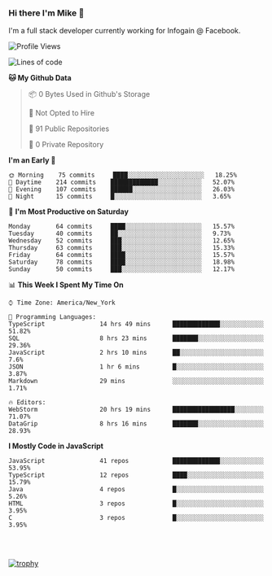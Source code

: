 ### Hi there I'm Mike 👋
I'm a full stack developer currently working for Infogain @ Facebook.

<!--START_SECTION:waka-->
![Profile Views](http://img.shields.io/badge/Profile%20Views-2-blue)

![Lines of code](https://img.shields.io/badge/From%20Hello%20World%20I%27ve%20Written-8.3%20million%20lines%20of%20code-blue)

**🐱 My Github Data** 

> 📦 0 Bytes Used in Github's Storage 
 > 
> 🚫 Not Opted to Hire
 > 
> 📜 91 Public Repositories
 > 
> 🔑 0 Private Repository 
 > 
**I'm an Early 🐤** 

```text
🌞 Morning    75 commits     ████░░░░░░░░░░░░░░░░░░░░░   18.25% 
🌆 Daytime    214 commits    █████████████░░░░░░░░░░░░   52.07% 
🌃 Evening    107 commits    ██████░░░░░░░░░░░░░░░░░░░   26.03% 
🌙 Night      15 commits     █░░░░░░░░░░░░░░░░░░░░░░░░   3.65%

```
📅 **I'm Most Productive on Saturday** 

```text
Monday       64 commits     ████░░░░░░░░░░░░░░░░░░░░░   15.57% 
Tuesday      40 commits     ██░░░░░░░░░░░░░░░░░░░░░░░   9.73% 
Wednesday    52 commits     ███░░░░░░░░░░░░░░░░░░░░░░   12.65% 
Thursday     63 commits     ███░░░░░░░░░░░░░░░░░░░░░░   15.33% 
Friday       64 commits     ████░░░░░░░░░░░░░░░░░░░░░   15.57% 
Saturday     78 commits     ████░░░░░░░░░░░░░░░░░░░░░   18.98% 
Sunday       50 commits     ███░░░░░░░░░░░░░░░░░░░░░░   12.17%

```


📊 **This Week I Spent My Time On** 

```text
⌚︎ Time Zone: America/New_York

💬 Programming Languages: 
TypeScript               14 hrs 49 mins      █████████████░░░░░░░░░░░░   51.82% 
SQL                      8 hrs 23 mins       ███████░░░░░░░░░░░░░░░░░░   29.36% 
JavaScript               2 hrs 10 mins       ██░░░░░░░░░░░░░░░░░░░░░░░   7.6% 
JSON                     1 hr 6 mins         █░░░░░░░░░░░░░░░░░░░░░░░░   3.87% 
Markdown                 29 mins             ░░░░░░░░░░░░░░░░░░░░░░░░░   1.71%

🔥 Editors: 
WebStorm                 20 hrs 19 mins      █████████████████░░░░░░░░   71.07% 
DataGrip                 8 hrs 16 mins       ███████░░░░░░░░░░░░░░░░░░   28.93%

```

**I Mostly Code in JavaScript** 

```text
JavaScript               41 repos            █████████████░░░░░░░░░░░░   53.95% 
TypeScript               12 repos            ████░░░░░░░░░░░░░░░░░░░░░   15.79% 
Java                     4 repos             █░░░░░░░░░░░░░░░░░░░░░░░░   5.26% 
HTML                     3 repos             █░░░░░░░░░░░░░░░░░░░░░░░░   3.95% 
C                        3 repos             █░░░░░░░░░░░░░░░░░░░░░░░░   3.95%

```



<!--END_SECTION:waka-->

##### &nbsp;
[![trophy](https://github-profile-trophy.vercel.app/?username=uptonm&theme=dracula)](https://github.com/ryo-ma/github-profile-trophy)

